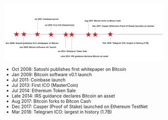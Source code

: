 ![](./imgs/blockchain-timeline.png)

* Oct 2008: Satoshi publishes first whitepaper on Bitcoin
* Jan 2009: Bitcoin software v0.1 launch
* Jul 2011: Coinbase launch
* Jul 2013: First ICO (MasterCoin)
* Jul 2014: Ethereum Token Sale
* Late 2014: IRS guidance declares Bitcoin an asset 
* Aug 2017: Bitcoin forks to Bitcon Cash
* Dec 2017: Casper (Proof of Stake) launched on Ethereum TestNet
* Mar 2018: Telegram ICO: largest in history (1.7B)
